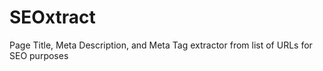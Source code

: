 # SEOxtract
Page Title, Meta Description, and Meta Tag extractor from list of URLs for SEO purposes

